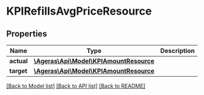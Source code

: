 # KPIRefillsAvgPriceResource

## Properties
Name | Type | Description | Notes
------------ | ------------- | ------------- | -------------
**actual** | [**\Ageras\Api\Model\KPIAmountResource**](KPIAmountResource.md) |  | [optional] 
**target** | [**\Ageras\Api\Model\KPIAmountResource**](KPIAmountResource.md) |  | [optional] 

[[Back to Model list]](../README.md#documentation-for-models) [[Back to API list]](../README.md#documentation-for-api-endpoints) [[Back to README]](../README.md)


